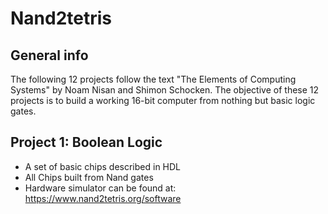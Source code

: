 # Nand2tetris

## General info
The following 12 projects follow the text "The Elements of Computing Systems" by Noam Nisan and Shimon Schocken.
The objective of these 12 projects is to build a working 16-bit computer from nothing but basic logic gates.

## Project 1: Boolean Logic 
* A set of basic chips described in HDL 
* All Chips built from Nand gates
* Hardware simulator can be found at: https://www.nand2tetris.org/software 
